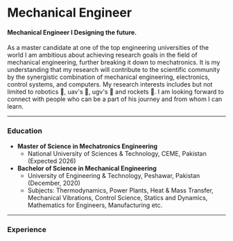 # Mechanical Engineer
#### Mechanical Engineer I Designing the future. 
As a master candidate at one of the top engineering universities of the world I am ambitious about achieving research goals in the field of mechanical engineering, further breaking it down to mechatronics. It is my understanding that my research will contribute to the scientific community by the synergistic combination of mechanical engineering, electronics, control systems, and computers. My research interests includes but not limited to robotics 🤖, uav's 🚁, ugv's 🚕 and rockets 🚀. I am looking forward to connect with people who can be a part of his journey and from whom I can learn.

---

### Education

* **Master of Science in Mechatronics Engineering**
   * National University of Sciences & Technology, CEME, Pakistan (Expected 2026) 
* **Bachelor of Science in Mechanical Engineering**
   * University of Engineering & Technology, Peshawar, Pakistan (December, 2020)
   * Subjects: Thermodynamics, Power Plants, Heat & Mass Transfer, Mechanical Vibrations, Control Science, Statics and Dynamics, Mathematics for Engineers, Manufacturing etc.

---

### Experience
